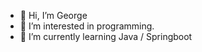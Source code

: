 - 👋 Hi, I’m George
- 👀 I’m interested in programming.
- 🌱 I’m currently learning Java / Springboot


<!---
SystemShocked/SystemShocked is a ✨ special ✨ repository because its `README.md` (this file) appears on your GitHub profile.
You can click the Preview link to take a look at your changes.
--->
